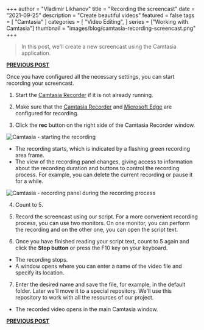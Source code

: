 +++
author = "Vladimir Likhanov"
title = "Recording the screencast"
date = "2021-09-25"
description = "Create beautiful videos"
featured = false
tags = [
    "Camtasia"
]
categories = [
    "Video Editing",
]
series = ["Working with Camtasia"]
thumbnail = "images/blog/camtasia-recording-screencast.png"
+++

> In this post, we'll create a new screencast using the Camtasia application.

[**PREVIOUS POST**](/post/camtasia-configuring-application/)

Once you have configured all the necessary settings, you can start recording your screencast.

1. Start the [Camtasia Recorder](/post/camtasia-preparing-for-recording-1/) if it is not already running.

2. Make sure that the [Camtasia Recorder](/post/camtasia-preparing-for-recording-2/) and [Microsoft Edge](/post/camtasia-configuring-application/) are configured for recording.

3. Click the **rec** button on the right side of the Camtasia Recorder window.

![Camtasia - starting the recording](/images/blog/camtasia-starting-recording.png)

* The recording starts, which is indicated by a flashing green recording area frame.
* The view of the recording panel changes, giving access to information about the recording
duration and buttons to control the recording process. For example, you can delete the current
recording or pause it for a while.

![Camtasia - recording panel during the recording process](/images/blog/camtasia-recording-panel-while-recording.png)

4. Count to 5.

5. Record the screencast using our script. For a more convenient recording process, you can use two monitors.
On one monitor, you can perform the recording and on the other one, you can open the script text.

6. Once you have finished reading your script text, count to 5 again and click the **Stop button** or press the F10 key
on your keyboard.

* The recording stops.
* A window opens where you can enter a name of the video file and specify its location.

7. Enter the desired name and save the file, for example, in the default folder. Later we'll move it to a special
repository. We'll use this repository to work with all the resources of our project.

* The recorded video opens in the main Camtasia window.

[**PREVIOUS POST**](/post/camtasia-configuring-application/)